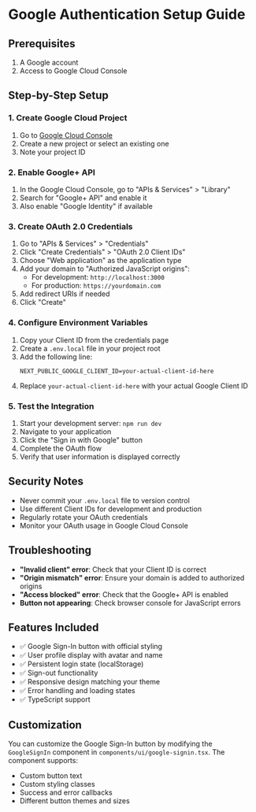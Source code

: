 # Google Authentication Setup Guide

## Prerequisites
1. A Google account
2. Access to Google Cloud Console

## Step-by-Step Setup

### 1. Create Google Cloud Project
1. Go to [Google Cloud Console](https://console.cloud.google.com/)
2. Create a new project or select an existing one
3. Note your project ID

### 2. Enable Google+ API
1. In the Google Cloud Console, go to "APIs & Services" > "Library"
2. Search for "Google+ API" and enable it
3. Also enable "Google Identity" if available

### 3. Create OAuth 2.0 Credentials
1. Go to "APIs & Services" > "Credentials"
2. Click "Create Credentials" > "OAuth 2.0 Client IDs"
3. Choose "Web application" as the application type
4. Add your domain to "Authorized JavaScript origins":
   - For development: `http://localhost:3000`
   - For production: `https://yourdomain.com`
5. Add redirect URIs if needed
6. Click "Create"

### 4. Configure Environment Variables
1. Copy your Client ID from the credentials page
2. Create a `.env.local` file in your project root
3. Add the following line:
   ```
   NEXT_PUBLIC_GOOGLE_CLIENT_ID=your-actual-client-id-here
   ```
4. Replace `your-actual-client-id-here` with your actual Google Client ID

### 5. Test the Integration
1. Start your development server: `npm run dev`
2. Navigate to your application
3. Click the "Sign in with Google" button
4. Complete the OAuth flow
5. Verify that user information is displayed correctly

## Security Notes
- Never commit your `.env.local` file to version control
- Use different Client IDs for development and production
- Regularly rotate your OAuth credentials
- Monitor your OAuth usage in Google Cloud Console

## Troubleshooting
- **"Invalid client" error**: Check that your Client ID is correct
- **"Origin mismatch" error**: Ensure your domain is added to authorized origins
- **"Access blocked" error**: Check that the Google+ API is enabled
- **Button not appearing**: Check browser console for JavaScript errors

## Features Included
- ✅ Google Sign-In button with official styling
- ✅ User profile display with avatar and name
- ✅ Persistent login state (localStorage)
- ✅ Sign-out functionality
- ✅ Responsive design matching your theme
- ✅ Error handling and loading states
- ✅ TypeScript support

## Customization
You can customize the Google Sign-In button by modifying the `GoogleSignIn` component in `components/ui/google-signin.tsx`. The component supports:
- Custom button text
- Custom styling classes
- Success and error callbacks
- Different button themes and sizes
